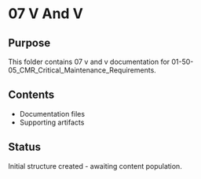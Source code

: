 # 07 V And V

## Purpose
This folder contains 07 v and v documentation for 01-50-05_CMR_Critical_Maintenance_Requirements.

## Contents
- Documentation files
- Supporting artifacts

## Status
Initial structure created - awaiting content population.
